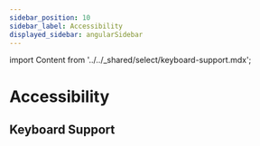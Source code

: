 ```yaml
---
sidebar_position: 10
sidebar_label: Accessibility
displayed_sidebar: angularSidebar
---
```


import Content from '../../_shared/select/keyboard-support.mdx';

# Accessibility

## Keyboard Support

<Content />
